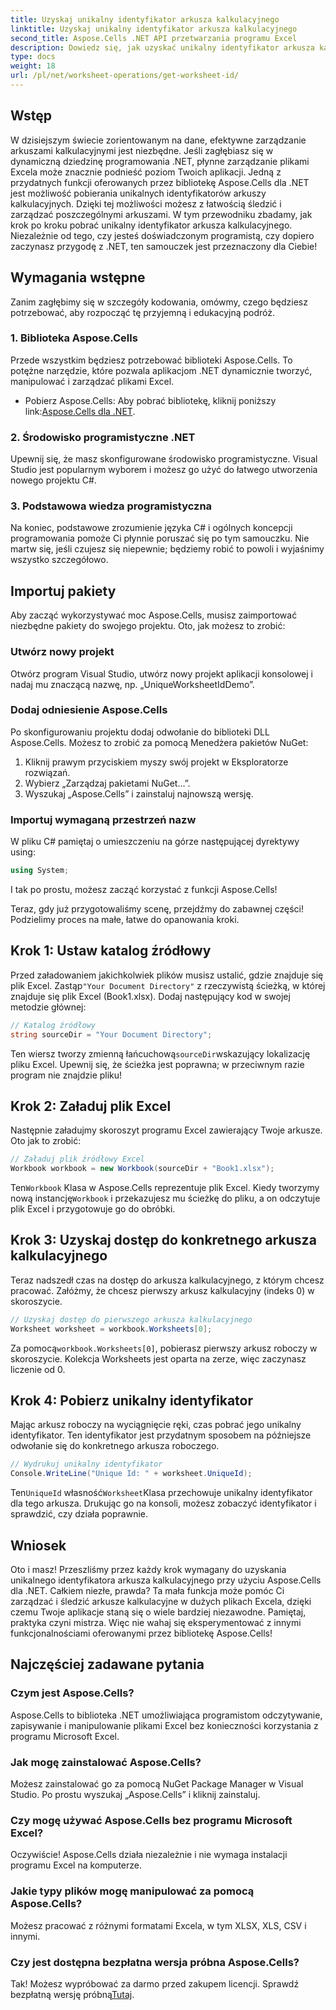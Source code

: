 ```yaml
---
title: Uzyskaj unikalny identyfikator arkusza kalkulacyjnego
linktitle: Uzyskaj unikalny identyfikator arkusza kalkulacyjnego
second_title: Aspose.Cells .NET API przetwarzania programu Excel
description: Dowiedz się, jak uzyskać unikalny identyfikator arkusza kalkulacyjnego za pomocą Aspose.Cells dla .NET dzięki temu przewodnikowi krok po kroku. Zarządzaj arkuszami kalkulacyjnymi wydajniej.
type: docs
weight: 18
url: /pl/net/worksheet-operations/get-worksheet-id/
---
```

## Wstęp
W dzisiejszym świecie zorientowanym na dane, efektywne zarządzanie arkuszami kalkulacyjnymi jest niezbędne. Jeśli zagłębiasz się w dynamiczną dziedzinę programowania .NET, płynne zarządzanie plikami Excela może znacznie podnieść poziom Twoich aplikacji. Jedną z przydatnych funkcji oferowanych przez bibliotekę Aspose.Cells dla .NET jest możliwość pobierania unikalnych identyfikatorów arkuszy kalkulacyjnych. Dzięki tej możliwości możesz z łatwością śledzić i zarządzać poszczególnymi arkuszami. W tym przewodniku zbadamy, jak krok po kroku pobrać unikalny identyfikator arkusza kalkulacyjnego. Niezależnie od tego, czy jesteś doświadczonym programistą, czy dopiero zaczynasz przygodę z .NET, ten samouczek jest przeznaczony dla Ciebie!
## Wymagania wstępne
Zanim zagłębimy się w szczegóły kodowania, omówmy, czego będziesz potrzebować, aby rozpocząć tę przyjemną i edukacyjną podróż.
### 1. Biblioteka Aspose.Cells
Przede wszystkim będziesz potrzebować biblioteki Aspose.Cells. To potężne narzędzie, które pozwala aplikacjom .NET dynamicznie tworzyć, manipulować i zarządzać plikami Excel. 
-  Pobierz Aspose.Cells: Aby pobrać bibliotekę, kliknij poniższy link:[Aspose.Cells dla .NET](https://releases.aspose.com/cells/net/).
### 2. Środowisko programistyczne .NET
Upewnij się, że masz skonfigurowane środowisko programistyczne. Visual Studio jest popularnym wyborem i możesz go użyć do łatwego utworzenia nowego projektu C#.
### 3. Podstawowa wiedza programistyczna
Na koniec, podstawowe zrozumienie języka C# i ogólnych koncepcji programowania pomoże Ci płynnie poruszać się po tym samouczku. Nie martw się, jeśli czujesz się niepewnie; będziemy robić to powoli i wyjaśnimy wszystko szczegółowo.
## Importuj pakiety
Aby zacząć wykorzystywać moc Aspose.Cells, musisz zaimportować niezbędne pakiety do swojego projektu. Oto, jak możesz to zrobić:
### Utwórz nowy projekt
Otwórz program Visual Studio, utwórz nowy projekt aplikacji konsolowej i nadaj mu znaczącą nazwę, np. „UniqueWorksheetIdDemo”.
### Dodaj odniesienie Aspose.Cells
Po skonfigurowaniu projektu dodaj odwołanie do biblioteki DLL Aspose.Cells. Możesz to zrobić za pomocą Menedżera pakietów NuGet:
1. Kliknij prawym przyciskiem myszy swój projekt w Eksploratorze rozwiązań.
2. Wybierz „Zarządzaj pakietami NuGet…”.
3. Wyszukaj „Aspose.Cells” i zainstaluj najnowszą wersję.
### Importuj wymaganą przestrzeń nazw
W pliku C# pamiętaj o umieszczeniu na górze następującej dyrektywy using:
```csharp
using System;
```
I tak po prostu, możesz zacząć korzystać z funkcji Aspose.Cells!

Teraz, gdy już przygotowaliśmy scenę, przejdźmy do zabawnej części! Podzielimy proces na małe, łatwe do opanowania kroki.
## Krok 1: Ustaw katalog źródłowy
 Przed załadowaniem jakichkolwiek plików musisz ustalić, gdzie znajduje się plik Excel. Zastąp`"Your Document Directory"` z rzeczywistą ścieżką, w której znajduje się plik Excel (Book1.xlsx).
Dodaj następujący kod w swojej metodzie głównej:
```csharp
// Katalog źródłowy
string sourceDir = "Your Document Directory";
```
 Ten wiersz tworzy zmienną łańcuchową`sourceDir`wskazujący lokalizację pliku Excel. Upewnij się, że ścieżka jest poprawna; w przeciwnym razie program nie znajdzie pliku!
## Krok 2: Załaduj plik Excel
Następnie załadujmy skoroszyt programu Excel zawierający Twoje arkusze. Oto jak to zrobić:
```csharp
// Załaduj plik źródłowy Excel
Workbook workbook = new Workbook(sourceDir + "Book1.xlsx");
```
 Ten`Workbook` Klasa w Aspose.Cells reprezentuje plik Excel. Kiedy tworzymy nową instancję`Workbook` i przekazujesz mu ścieżkę do pliku, a on odczytuje plik Excel i przygotowuje go do obróbki.
## Krok 3: Uzyskaj dostęp do konkretnego arkusza kalkulacyjnego
Teraz nadszedł czas na dostęp do arkusza kalkulacyjnego, z którym chcesz pracować. Załóżmy, że chcesz pierwszy arkusz kalkulacyjny (indeks 0) w skoroszycie.
```csharp
// Uzyskaj dostęp do pierwszego arkusza kalkulacyjnego
Worksheet worksheet = workbook.Worksheets[0];
```
 Za pomocą`workbook.Worksheets[0]`, pobierasz pierwszy arkusz roboczy w skoroszycie. Kolekcja Worksheets jest oparta na zerze, więc zaczynasz liczenie od 0.
## Krok 4: Pobierz unikalny identyfikator
Mając arkusz roboczy na wyciągnięcie ręki, czas pobrać jego unikalny identyfikator. Ten identyfikator jest przydatnym sposobem na późniejsze odwołanie się do konkretnego arkusza roboczego.
```csharp
// Wydrukuj unikalny identyfikator
Console.WriteLine("Unique Id: " + worksheet.UniqueId);
```
 Ten`UniqueId` własność`Worksheet`Klasa przechowuje unikalny identyfikator dla tego arkusza. Drukując go na konsoli, możesz zobaczyć identyfikator i sprawdzić, czy działa poprawnie. 
## Wniosek
Oto i masz! Przeszliśmy przez każdy krok wymagany do uzyskania unikalnego identyfikatora arkusza kalkulacyjnego przy użyciu Aspose.Cells dla .NET. Całkiem niezłe, prawda? Ta mała funkcja może pomóc Ci zarządzać i śledzić arkusze kalkulacyjne w dużych plikach Excela, dzięki czemu Twoje aplikacje staną się o wiele bardziej niezawodne. Pamiętaj, praktyka czyni mistrza. Więc nie wahaj się eksperymentować z innymi funkcjonalnościami oferowanymi przez bibliotekę Aspose.Cells!
## Najczęściej zadawane pytania
### Czym jest Aspose.Cells?
Aspose.Cells to biblioteka .NET umożliwiająca programistom odczytywanie, zapisywanie i manipulowanie plikami Excel bez konieczności korzystania z programu Microsoft Excel.
### Jak mogę zainstalować Aspose.Cells?
Możesz zainstalować go za pomocą NuGet Package Manager w Visual Studio. Po prostu wyszukaj „Aspose.Cells” i kliknij zainstaluj.
### Czy mogę używać Aspose.Cells bez programu Microsoft Excel?
Oczywiście! Aspose.Cells działa niezależnie i nie wymaga instalacji programu Excel na komputerze.
### Jakie typy plików mogę manipulować za pomocą Aspose.Cells?
Możesz pracować z różnymi formatami Excela, w tym XLSX, XLS, CSV i innymi.
### Czy jest dostępna bezpłatna wersja próbna Aspose.Cells?
 Tak! Możesz wypróbować za darmo przed zakupem licencji. Sprawdź bezpłatną wersję próbną[Tutaj](https://releases.aspose.com/).